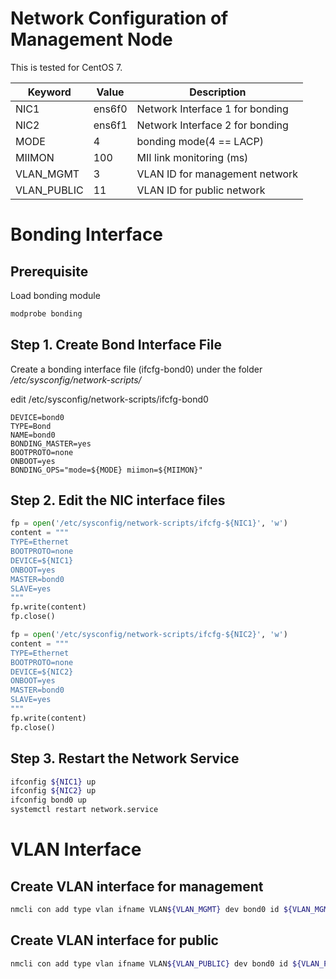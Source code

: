 # Network Configuration of Management Node

This is tested for CentOS 7.

Keyword         | Value         | Description
----            | ----          | ----
NIC1            | ens6f0        | Network Interface 1 for bonding
NIC2            | ens6f1        | Network Interface 2 for bonding
MODE            | 4             | bonding mode(4 == LACP)
MIIMON          | 100           | MII link monitoring (ms)
VLAN_MGMT       | 3             | VLAN ID for management network
VLAN_PUBLIC     | 11            | VLAN ID for public  network

# Bonding Interface

## Prerequisite

Load bonding module

~~~bash
modprobe bonding
~~~

## Step 1. Create Bond Interface File

Create a bonding interface file (ifcfg-bond0) under the folder */etc/sysconfig/network-scripts/*

edit /etc/sysconfig/network-scripts/ifcfg-bond0

~~~text
DEVICE=bond0
TYPE=Bond
NAME=bond0
BONDING_MASTER=yes
BOOTPROTO=none
ONBOOT=yes
BONDING_OPS="mode=${MODE} miimon=${MIIMON}"
~~~

## Step 2. Edit the NIC interface files


~~~python
fp = open('/etc/sysconfig/network-scripts/ifcfg-${NIC1}', 'w')
content = """
TYPE=Ethernet
BOOTPROTO=none
DEVICE=${NIC1}
ONBOOT=yes
MASTER=bond0
SLAVE=yes
"""
fp.write(content)
fp.close()

fp = open('/etc/sysconfig/network-scripts/ifcfg-${NIC2}', 'w')
content = """
TYPE=Ethernet
BOOTPROTO=none
DEVICE=${NIC2}
ONBOOT=yes
MASTER=bond0
SLAVE=yes
"""
fp.write(content)
fp.close()
~~~

## Step 3. Restart the Network Service

~~~bash
ifconfig ${NIC1} up
ifconfig ${NIC2} up
ifconfig bond0 up
systemctl restart network.service
~~~

# VLAN Interface

## Create VLAN interface for management

~~~bash
nmcli con add type vlan ifname VLAN${VLAN_MGMT} dev bond0 id ${VLAN_MGMT}
~~~

## Create VLAN interface for public

~~~bash
nmcli con add type vlan ifname VLAN${VLAN_PUBLIC} dev bond0 id ${VLAN_PUBLIC}
~~~

